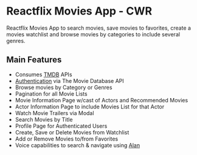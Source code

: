 # Reactflix Movies App - CWR

Reactflix Movies App to search movies, save movies to favorites, create a movies watchlist and browse movies by categories to include several genres.

## Main Features
- Consumes [TMDB]('https://www.themoviedb.org/') APIs
- [Authentication]('https://developers.themoviedb.org/3/getting-started/authentication) via The Movie Database API
- Browse movies by Category or Genres
- Pagination for all Movie Lists
- Movie Information Page w/cast of Actors and Recommended Movies
- Actor Information Page to include Movies List for that Actor
- Watch Movie Trailers via Modal
- Search Movies by Title
- Profile Page for Authenticated Users
- Create, Save or Delete Movies from Watchlist 
- Add or Remove Movies to/from Favorites
- Voice capabilities to search & navigate using [Alan]('https://alan.app/)




